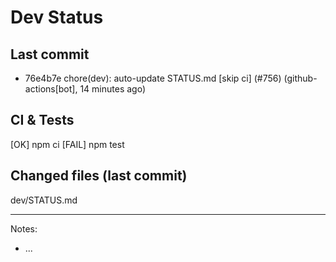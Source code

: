 # Dev Status

## Last commit
- 76e4b7e chore(dev): auto-update STATUS.md [skip ci] (#756) (github-actions[bot], 14 minutes ago)
## CI & Tests
[OK] npm ci
[FAIL] npm test

## Changed files (last commit)
dev/STATUS.md

---
Notes:
- ...
